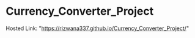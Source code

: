 # Currency_Converter_Project
Hosted Link: "https://rizwana337.github.io/Currency_Converter_Project/"
